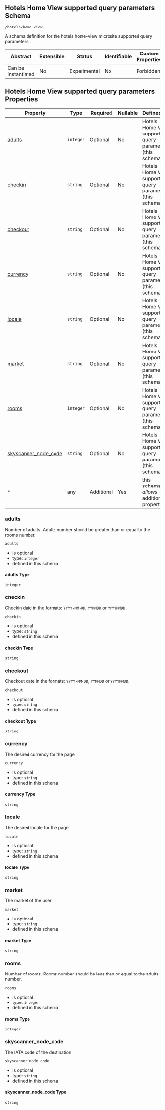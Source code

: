 ## Hotels Home View supported query parameters Schema

```
/hotels/home-view
```

A schema definition for the hotels home-view microsite supported query parameters.

| Abstract            | Extensible | Status       | Identifiable | Custom Properties | Additional Properties | Defined In                     |
| ------------------- | ---------- | ------------ | ------------ | ----------------- | --------------------- | ------------------------------ |
| Can be instantiated | No         | Experimental | No           | Forbidden         | Permitted             |  |

## Hotels Home View supported query parameters Properties

| Property                                      | Type      | Required   | Nullable | Defined by                                                |
| --------------------------------------------- | --------- | ---------- | -------- | --------------------------------------------------------- |
| [adults](#adults)                             | `integer` | Optional   | No       | Hotels Home View supported query parameters (this schema) |
| [checkin](#checkin)                           | `string`  | Optional   | No       | Hotels Home View supported query parameters (this schema) |
| [checkout](#checkout)                         | `string`  | Optional   | No       | Hotels Home View supported query parameters (this schema) |
| [currency](#currency)                         | `string`  | Optional   | No       | Hotels Home View supported query parameters (this schema) |
| [locale](#locale)                             | `string`  | Optional   | No       | Hotels Home View supported query parameters (this schema) |
| [market](#market)                             | `string`  | Optional   | No       | Hotels Home View supported query parameters (this schema) |
| [rooms](#rooms)                               | `integer` | Optional   | No       | Hotels Home View supported query parameters (this schema) |
| [skyscanner_node_code](#skyscanner_node_code) | `string`  | Optional   | No       | Hotels Home View supported query parameters (this schema) |
| `*`                                           | any       | Additional | Yes      | this schema _allows_ additional properties                |

### adults

Number of adults. Adults number should be greater than or equal to the rooms number.

`adults`

- is optional
- type: `integer`
- defined in this schema

#### adults Type

`integer`

### checkin

Checkin date in the formats: `YYYY-MM-DD`, `YYMMDD` or `YYYYMMDD`.

`checkin`

- is optional
- type: `string`
- defined in this schema

#### checkin Type

`string`

### checkout

Checkout date in the formats: `YYYY-MM-DD`, `YYMMDD` or `YYYYMMDD`.

`checkout`

- is optional
- type: `string`
- defined in this schema

#### checkout Type

`string`

### currency

The desired currency for the page

`currency`

- is optional
- type: `string`
- defined in this schema

#### currency Type

`string`

### locale

The desired locale for the page

`locale`

- is optional
- type: `string`
- defined in this schema

#### locale Type

`string`

### market

The market of the user

`market`

- is optional
- type: `string`
- defined in this schema

#### market Type

`string`

### rooms

Number of rooms. Rooms number should be less than or equal to the adults number.

`rooms`

- is optional
- type: `integer`
- defined in this schema

#### rooms Type

`integer`

### skyscanner_node_code

The IATA code of the destination.

`skyscanner_node_code`

- is optional
- type: `string`
- defined in this schema

#### skyscanner_node_code Type

`string`
